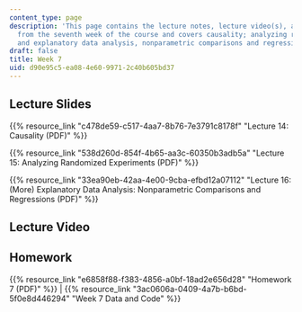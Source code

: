 ```yaml
---
content_type: page
description: 'This page contains the lecture notes, lecture video(s), and homework
  from the seventh week of the course and covers causality; analyzing randomized experiments;
  and explanatory data analysis, nonparametric comparisons and regressions. '
draft: false
title: Week 7
uid: d90e95c5-ea08-4e60-9971-2c40b605bd37
---
```

## Lecture Slides

{{% resource_link "c478de59-c517-4aa7-8b76-7e3791c8178f" "Lecture 14: Causality (PDF)" %}}

{{% resource_link "538d260d-854f-4b65-aa3c-60350b3adb5a" "Lecture 15: Analyzing Randomized Experiments (PDF)" %}}

{{% resource_link "33ea90eb-42aa-4e00-9cba-efbd12a07112" "Lecture 16: (More) Explanatory Data Analysis: Nonparametric Comparisons and Regressions (PDF)" %}}

## Lecture Video

## Homework

{{% resource_link "e6858f88-f383-4856-a0bf-18ad2e656d28" "Homework 7 (PDF)" %}} | {{% resource_link "3ac0606a-0409-4a7b-b6bd-5f0e8d446294" "Week 7 Data and Code" %}}